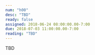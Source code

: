 ```yaml
---
num: "h00"
desc: "TBD"
ready: false
assigned: 2018-06-24 08:00:00.00-7:00
due: 2018-07-03 11:00:00.00-7:00
reading: "TBD"
---
```


TBD
